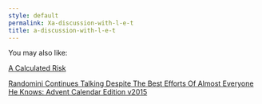 ```yaml
---
style: default
permalink: Xa-discussion-with-l-e-t
title: a-discussion-with-l-e-t
---
```

You may also like:

[A Calculated Risk](http://scp-wiki.net/a-calculated-risk)

[Randomini Continues Talking Despite The Best Efforts Of Almost Everyone He Knows: Advent Calendar Edition v2015](http://scp-wiki.net/advent-calendar-2015)
